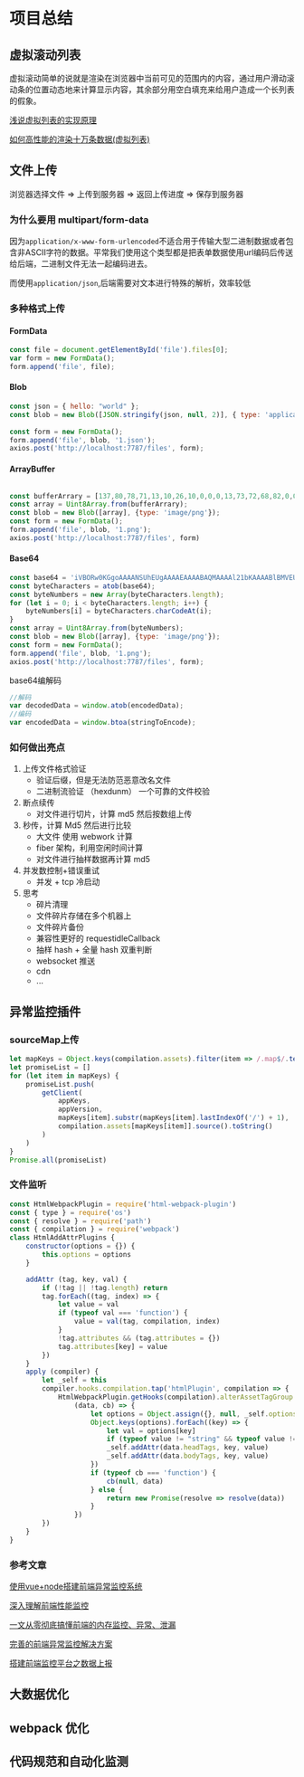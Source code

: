 # 项目总结

## 虚拟滚动列表

虚拟滚动简单的说就是渲染在浏览器中当前可见的范围内的内容，通过用户滑动滚动条的位置动态地来计算显示内容，其余部分用空白填充来给用户造成一个长列表的假象。

[浅说虚拟列表的实现原理](https://github.com/dwqs/blog/issues/70)

[如何高性能的渲染十万条数据(虚拟列表)](https://github.com/chenqf/frontEndBlog/issues/16)

## 文件上传

浏览器选择文件 => 上传到服务器 => 返回上传进度 => 保存到服务器

### 为什么要用 multipart/form-data

因为`application/x-www-form-urlencoded`不适合用于传输大型二进制数据或者包含非ASCII字符的数据。平常我们使用这个类型都是把表单数据使用url编码后传送给后端，二进制文件无法一起编码进去。

而使用`application/json`,后端需要对文本进行特殊的解析，效率较低

### 多种格式上传

#### FormData

```js
const file = document.getElementById('file').files[0];
var form = new FormData();
form.append('file', file);
```

#### Blob

```js
const json = { hello: "world" };
const blob = new Blob([JSON.stringify(json, null, 2)], { type: 'application/json' });
    
const form = new FormData();
form.append('file', blob, '1.json');
axios.post('http://localhost:7787/files', form);
```

#### ArrayBuffer

```js

const bufferArrary = [137,80,78,71,13,10,26,10,0,0,0,13,73,72,68,82,0,0,0,1,0,0,0,1,1,3,0,0,0,37,219,86,202,0,0,0,6,80,76,84,69,0,0,255,128,128,128,76,108,191,213,0,0,0,9,112,72,89,115,0,0,14,196,0,0,14,196,1,149,43,14,27,0,0,0,10,73,68,65,84,8,153,99,96,0,0,0,2,0,1,244,113,100,166,0,0,0,0,73,69,78,68,174,66,96,130];
const array = Uint8Array.from(bufferArrary);
const blob = new Blob([array], {type: 'image/png'});
const form = new FormData();
form.append('file', blob, '1.png');
axios.post('http://localhost:7787/files', form)
```

#### Base64

```js
const base64 = 'iVBORw0KGgoAAAANSUhEUgAAAAEAAAABAQMAAAAl21bKAAAABlBMVEUAAP+AgIBMbL/VAAAACXBIWXMAAA7EAAAOxAGVKw4bAAAACklEQVQImWNgAAAAAgAB9HFkpgAAAABJRU5ErkJggg==';
const byteCharacters = atob(base64);
const byteNumbers = new Array(byteCharacters.length);
for (let i = 0; i < byteCharacters.length; i++) {
	byteNumbers[i] = byteCharacters.charCodeAt(i);
}
const array = Uint8Array.from(byteNumbers);
const blob = new Blob([array], {type: 'image/png'});
const form = new FormData();
form.append('file', blob, '1.png');
axios.post('http://localhost:7787/files', form);
```

base64编解码

```js
//解码
var decodedData = window.atob(encodedData);
//编码
var encodedData = window.btoa(stringToEncode);
```



### 如何做出亮点

1. 上传文件格式验证
   - 验证后缀，但是无法防范恶意改名文件
   - 二进制流验证 （hexdunm） 一个可靠的文件校验
2. 断点续传
   - 对文件进行切片，计算 md5 然后按数组上传
3. 秒传，计算 Md5 然后进行比较
   - 大文件 使用 webwork 计算
   - fiber 架构，利用空闲时间计算
   - 对文件进行抽样数据再计算 md5
4. 并发数控制+错误重试
   - 并发 + tcp 冷启动
5. 思考
   - 碎片清理
   - 文件碎片存储在多个机器上
   - 文件碎片备份
   - 兼容性更好的 requestidleCallback
   - 抽样 hash + 全量 hash 双重判断
   - websocket 推送
   - cdn
   - ...

## 异常监控插件

### sourceMap上传

```js
let mapKeys = Object.keys(compilation.assets).filter(item => /.map$/.test(item.toLowerCase()))
let promiseList = []
for (let item in mapKeys) {
    promiseList.push(
        getClient(
            appKeys,
            appVersion,
            mapKeys[item].substr(mapKeys[item].lastIndexOf('/') + 1),
            compilation.assets[mapKeys[item]].source().toString()
        )
    )
}
Promise.all(promiseList)
```

### 文件监听

```js
const HtmlWebpackPlugin = require('html-webpack-plugin')
const { type } = require('os')
const { resolve } = require('path')
const { compilation } = require('webpack')
class HtmlAddAttrPlugins {
    constructor(options = {}) {
        this.options = options
    }

    addAttr (tag, key, val) {
        if (!tag || !tag.length) return
        tag.forEach((tag, index) => {
            let value = val
            if (typeof val === 'function') {
                value = val(tag, compilation, index)
            }
            !tag.attributes && (tag.attributes = {})
            tag.attributes[key] = value
        })
    }
    apply (compiler) {
        let _self = this
        compiler.hooks.compilation.tap('htmlPlugin', compilation => {
            HtmlWebpackPlugin.getHooks(compilation).alterAssetTagGroup.tapAysnc('htmlPlugin',
                (data, cb) => {
                    let options = Object.assign({}, null, _self.options.attributes)
                    Object.keys(options).forEach((key) => {
                        let val = options[key]
                        if (typeof value != "string" && typeof value != 'function') return
                        _self.addAttr(data.headTags, key, value)
                        _self.addAttr(data.bodyTags, key, value)
                    })
                    if (typeof cb === 'function') {
                        cb(null, data)
                    } else {
                        return new Promise(resolve => resolve(data))
                    }
                })
        })
    }
}
```

### 参考文章

[使用vue+node搭建前端异常监控系统](https://mp.weixin.qq.com/s?__biz=MzAwMDY2OTU3NQ==&mid=2247483938&idx=1&sn=071276a967d289cd6fc52599da7099fc&chksm=9ae420caad93a9dc3338077c4ebec113ce3815b107182792312d39d3dd58a6da42f86f2d94e7&mpshare=1&scene=1&srcid=1012eLPZMNk9ggaxTGm2Ofgi&sharer_sharetime=1602485080984&sharer_shareid=12302458a55e6884c1bb1c47ff44880d&key=e916915e2e1878497a86d937dde233c512320fc8e640b974e1f6c8c394c152aad3a254e5a4afe776e24633c05a376f0859850be412fb70d735aee1c4f2c332918e39756025b36355e5ce41ffc21e4190f8b32f8a56f9edc97078f44646c9e857c3fba9fdf680b5e4f92e9cffd766a34a0f91a8b579ea96b3beaddc2db079c7e5&ascene=1&uin=MTIwOTc2NTAyMQ%3D%3D&devicetype=Windows+10+x64&version=6300002f&lang=zh_CN&exportkey=AbhxOcEv5LRRnJfJpOYk54M%3D&pass_ticket=RBJLbuhFUaC7C9iLpQ3G0QWDO%2FARo9ozdYLpRAv%2BPLVGoUhb9Vsl%2FpuWtmjHagMs&wx_header=0)

[深入理解前端性能监控](https://mp.weixin.qq.com/s?__biz=MzUzNjk5MTE1OQ==&mid=2247487964&idx=1&sn=bd50e0b48efc9a26c733e76c4159762c&chksm=faec9504cd9b1c1222b63267a27939c567cd0306a1db227eb77132be1d467be008d344cf1d04&mpshare=1&scene=1&srcid=0913rGwXFrCN0r0Sw4dlB9eI&sharer_sharetime=1600002595509&sharer_shareid=12302458a55e6884c1bb1c47ff44880d&key=2feebe5847c6e0bc331f0531a0062a22c6a77e1714978022748867c3e6f7fdf3572cc4b0f1cefc7209b4ee272f0b306f520eb065c223c2e0a75e06144b45c94decfae44e4e2efd1cef22401d277069cf0f643807b04cb9e6840b48abcb43e9235449e0abc1e91d9bdfcf71c6f95545a19135a8486191820fde8c7da86053ae2b&ascene=1&uin=MTIwOTc2NTAyMQ%3D%3D&devicetype=Windows+10+x64&version=6300002f&lang=zh_CN&exportkey=AYK1gS0QZbiyqzYZK1AxjSY%3D&pass_ticket=RBJLbuhFUaC7C9iLpQ3G0QWDO%2FARo9ozdYLpRAv%2BPLVGoUhb9Vsl%2FpuWtmjHagMs&wx_header=0)

[一文从零彻底搞懂前端的内存监控、异常、泄漏](https://mp.weixin.qq.com/s?__biz=MzI2NTk2NzUxNg==&mid=2247488384&idx=1&sn=986fa865425162a9ac23259dec41671d&chksm=ea941173dde398654a1840c5abf482e71f69274c70d27bc5aff71caf7b6c04c9984e1fa3e35a&mpshare=1&scene=1&srcid=0911J18opV3TGVyDfVt5Avkw&sharer_sharetime=1599787444615&sharer_shareid=12302458a55e6884c1bb1c47ff44880d&key=c30e52a6f1284ff4350756ad970a6facd60382717dc26f8beb7f9138b3b55be70dbdd831275f3370037525d45d6bf4b9900c7a7e126901013bb62caba32afbb5bd5b86da5997434ea34cc766ac627b280f23b48f703657f0240834d11d0b3cd13c342aa454412dea2853e0ae4059c0a44ceb3d0367d53d5b59229916b7c47b0d&ascene=1&uin=MTIwOTc2NTAyMQ%3D%3D&devicetype=Windows+10+x64&version=6300002f&lang=zh_CN&exportkey=Af4iBS%2BDgcgsY5FmtNTv1rU%3D&pass_ticket=RBJLbuhFUaC7C9iLpQ3G0QWDO%2FARo9ozdYLpRAv%2BPLVGoUhb9Vsl%2FpuWtmjHagMs&wx_header=0)

[完善的前端异常监控解决方案](https://mp.weixin.qq.com/s?__biz=MzA3MjkwNTM1Mw==&mid=2649140436&idx=1&sn=ee16143bca46329e97f825e4e8018b03&chksm=87052b32b072a224c6748fdee887fed2e674eb8a9e8e56032a5819671bf1b695bda853e5a572&mpshare=1&scene=1&srcid=0819yumnayDisywshbEeNjsy&sharer_sharetime=1597848188765&sharer_shareid=12302458a55e6884c1bb1c47ff44880d&key=e916915e2e187849eea0cdd2d2945d6d3bd32745cf323c23d708dbbfda954aa0ba6305fc22ff9311e7fad83862288bf9aa991c7b3d0c1c5df0605562458b3b4ed28b794fdafa49043d52041a8ed4bade98c6eabe9ffa31369e2e902e7f87ced69a92df3e0fb76c650fb6fbf02e73ad1600f794af1976d463655b7d6b399f38ea&ascene=1&uin=MTIwOTc2NTAyMQ%3D%3D&devicetype=Windows+10+x64&version=6300002f&lang=zh_CN&exportkey=AUHT36tpKw4Y18ZV90c0kEk%3D&pass_ticket=RBJLbuhFUaC7C9iLpQ3G0QWDO%2FARo9ozdYLpRAv%2BPLVGoUhb9Vsl%2FpuWtmjHagMs&wx_header=0)

[搭建前端监控平台之数据上报](https://mp.weixin.qq.com/s?__biz=Mzg5NDAyNjc2MQ==&mid=2247485425&idx=1&sn=c6b9cf30bc5748e5ecfea40d63949499&chksm=c0249297f7531b8196f40c0f2908cc87ff634e0f96d62cbf35ca46d6339c2ed4424ddf111e9e&mpshare=1&scene=1&srcid=1110oDOswZMOEFXzypr3tBUI&sharer_sharetime=1604981995699&sharer_shareid=12302458a55e6884c1bb1c47ff44880d&key=2feebe5847c6e0bc7b1dac79d29ea0e15a1a01f7ba190cd7eae1aa71d893790bd3d1e5299374971282fc0f5574d3e1687084eeb9129ff7b798f0595fc45d84d0def007c84690c5dce423a2c64755d6d39d17e453f7c8e003e59a53a9d14ce4ac24219b06782354121fdebe48c66b20e8195a48c44aea4d87ab3bbf7e51a7a4b4&ascene=1&uin=MTIwOTc2NTAyMQ%3D%3D&devicetype=Windows+10+x64&version=6300002f&lang=zh_CN&exportkey=ARrT%2FYtgK3GYB%2FsKP1kiQ1k%3D&pass_ticket=RBJLbuhFUaC7C9iLpQ3G0QWDO%2FARo9ozdYLpRAv%2BPLVGoUhb9Vsl%2FpuWtmjHagMs&wx_header=0)

## 大数据优化

## webpack 优化

## 代码规范和自动化监测
